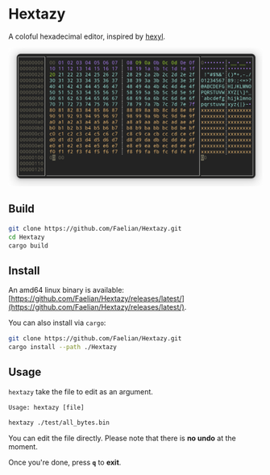 # Hextazy

A coloful hexadecimal editor, inspired by [hexyl](https://github.com/sharkdp/hexyl).

![Illustration with all possible bytes](./images/hextazy.png)

## Build

```bash
git clone https://github.com/Faelian/Hextazy.git
cd Hextazy
cargo build
```

## Install

An amd64 linux binary is available: [https://github.com/Faelian/Hextazy/releases/latest/](https://github.com/Faelian/Hextazy/releases/latest/).

You can also install via `cargo`:

```bash
git clone https://github.com/Faelian/Hextazy.git
cargo install --path ./Hextazy
```

## Usage

`hextazy` take the file to edit as an argument.

```
Usage: hextazy [file]
```

```bash
hextazy ./test/all_bytes.bin
```

You can edit the file directly. Please note that there is __no undo__ at the moment.

Once you're done, press __`q`__ to __exit__.